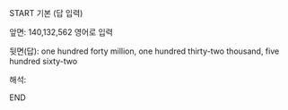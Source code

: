 START
기본 (답 입력)

앞면:
140,132,562 영어로 입력


뒷면(답):
one hundred forty million, one hundred thirty-two thousand, five hundred sixty-two


해석:
<!--ID: 1740535298835-->
END
